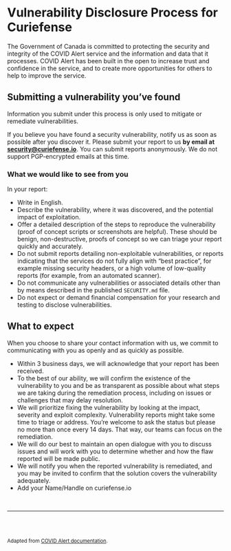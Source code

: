 # Vulnerability Disclosure Process for Curiefense

The Government of Canada is committed to protecting the security and integrity of the COVID Alert service and the information and data that it processes. COVID Alert has been built in the open to increase trust and confidence in the service, and to create more opportunities for others to help to improve the service.

## Submitting a vulnerability you’ve found

Information you submit under this process is only used to mitigate or remediate vulnerabilities. 

If you believe you have found a security vulnerability, notify us as soon as possible after you discover it. Please submit your report to us **by email at [security@curiefense.io](mailto:security@curiefense.io)**. You can submit reports anonymously. We do not support PGP-encrypted emails at this time. 

### What we would like to see from you

In your report:

*   Write in English.
*   Describe the vulnerability, where it was discovered, and the potential impact of exploitation. 
*   Offer a detailed description of the steps to reproduce the vulnerability (proof of concept scripts or screenshots are helpful). These should be benign, non-destructive, proofs of concept so we can triage your report quickly and accurately. 
*   Do not submit reports detailing non-exploitable vulnerabilities, or reports indicating that the services do not fully align with “best practice”, for example missing security headers, or a high volume of low-quality reports (for example, from an automated scanner).
*   Do not communicate any vulnerabilities or associated details other than by means described in the published `SECURITY.md` file.
*   Do not expect or demand financial compensation for your research and testing to disclose vulnerabilities.

## What to expect 

When you choose to share your contact information with us, we commit to communicating with you as openly and as quickly as possible.

*   Within 3 business days, we will acknowledge that your report has been received. 
*   To the best of our ability, we will confirm the existence of the vulnerability to you and be as transparent as possible about what steps we are taking during the remediation process, including on issues or challenges that may delay resolution. 
*   We will prioritize fixing the vulnerability by looking at the impact, severity and exploit complexity. Vulnerability reports might take some time to triage or address. You’re welcome to ask the status but please no more than once every 14 days. That way, our teams can focus on the remediation.
*   We will do our best to maintain an open dialogue with you to discuss issues and will work with you to determine whether and how the flaw reported will be made public.
*   We will notify you when the reported vulnerability is remediated, and you may be invited to confirm that the solution covers the vulnerability adequately.
* Add your Name/Handle on curiefense.io 

<br>

---

<br><br>

<small>
Adapted from <a href="https://github.com/cds-snc/covid-alert-documentation">COVID Alert documentation</a>.
</small>